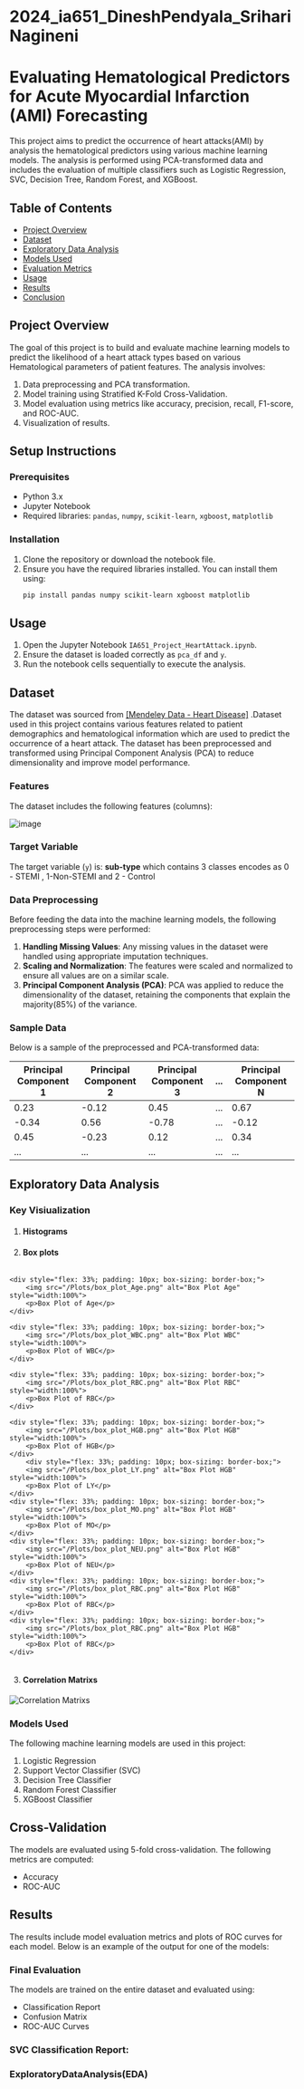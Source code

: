 # 2024_ia651_DineshPendyala_SrihariNagineni
# Evaluating Hematological Predictors for Acute Myocardial Infarction (AMI) Forecasting


This project aims to predict the occurrence of heart attacks(AMI) by analysis the hematological predictors using various machine learning models. The analysis is performed using PCA-transformed data and includes the evaluation of multiple classifiers such as Logistic Regression, SVC, Decision Tree, Random Forest, and XGBoost.

## Table of Contents

- [Project Overview](#project-overview)
- [Dataset](#dataset)
- [Exploratory Data Analysis](#EDA)
- [Models Used](#models-used)
- [Evaluation Metrics](#evaluation-metrics)
- [Usage](#usage)
- [Results](#results)
- [Conclusion](#conclusion)

## Project Overview

The goal of this project is to build and evaluate machine learning models to predict the likelihood of a heart attack types based on various Hematological parameters of patient features. The analysis involves:

1. Data preprocessing and PCA transformation.
2. Model training using Stratified K-Fold Cross-Validation.
3. Model evaluation using metrics like accuracy, precision, recall, F1-score, and ROC-AUC.
4. Visualization of results.
 
 
## Setup Instructions

### Prerequisites

- Python 3.x
- Jupyter Notebook
- Required libraries: `pandas`, `numpy`, `scikit-learn`, `xgboost`, `matplotlib`

### Installation

1. Clone the repository or download the notebook file.
2. Ensure you have the required libraries installed. You can install them using:
    ```bash
    pip install pandas numpy scikit-learn xgboost matplotlib
    ```

## Usage

1. Open the Jupyter Notebook `IA651_Project_HeartAttack.ipynb`.
2. Ensure the dataset is loaded correctly as `pca_df` and `y`.
3. Run the notebook cells sequentially to execute the analysis.

## Dataset

The dataset was sourced from [\[Mendeley Data - Heart Disease\]](https://data.mendeley.com/datasets/m482gb564t/1) .Dataset used in this project contains various features related to patient demographics and hematological information which are used to predict the occurrence of a heart attack. The dataset has been preprocessed and transformed using Principal Component Analysis (PCA) to reduce dimensionality and improve model performance.

### Features

The dataset includes the following features (columns):

![image](https://github.com/user-attachments/assets/778c493a-3fbb-48d6-8dcb-bb2052fbd836)

### Target Variable

The target variable (`y`) is: **sub-type** which contains 3 classes encodes as 0 - STEMI , 1-Non-STEMI and 2 - Control

### Data Preprocessing

Before feeding the data into the machine learning models, the following preprocessing steps were performed:

1. **Handling Missing Values**: Any missing values in the dataset were handled using appropriate imputation techniques.
2. **Scaling and Normalization**: The features were scaled and normalized to ensure all values are on a similar scale.
3. **Principal Component Analysis (PCA)**: PCA was applied to reduce the dimensionality of the dataset, retaining the components that explain the majority(85%) of the variance.

### Sample Data

Below is a sample of the preprocessed and PCA-transformed data:

| Principal Component 1 | Principal Component 2 | Principal Component 3 | ... | Principal Component N |
|-----------------------|-----------------------|-----------------------|-----|-----------------------|
| 0.23                  | -0.12                 | 0.45                  | ... | 0.67                  |
| -0.34                 | 0.56                  | -0.78                 | ... | -0.12                 |
| 0.45                  | -0.23                 | 0.12                  | ... | 0.34                  |
| ...                   | ...                   | ...                   | ... | ...                   |

## Exploratory Data Analysis
### Key Visiualization
1. #### Histograms


2. #### Box plots

<div style="display: flex; flex-wrap: wrap;">

    <div style="flex: 33%; padding: 10px; box-sizing: border-box;">
        <img src="/Plots/box_plot_Age.png" alt="Box Plot Age" style="width:100%">
        <p>Box Plot of Age</p>
    </div>

    <div style="flex: 33%; padding: 10px; box-sizing: border-box;">
        <img src="/Plots/box_plot_WBC.png" alt="Box Plot WBC" style="width:100%">
        <p>Box Plot of WBC</p>
    </div>

    <div style="flex: 33%; padding: 10px; box-sizing: border-box;">
        <img src="/Plots/box_plot_RBC.png" alt="Box Plot RBC" style="width:100%">
        <p>Box Plot of RBC</p>
    </div>

    <div style="flex: 33%; padding: 10px; box-sizing: border-box;">
        <img src="/Plots/box_plot_HGB.png" alt="Box Plot HGB" style="width:100%">
        <p>Box Plot of HGB</p>
    </div>
        <div style="flex: 33%; padding: 10px; box-sizing: border-box;">
        <img src="/Plots/box_plot_LY.png" alt="Box Plot HGB" style="width:100%">
        <p>Box Plot of LY</p>
    </div>
    <div style="flex: 33%; padding: 10px; box-sizing: border-box;">
        <img src="/Plots/box_plot_MO.png" alt="Box Plot HGB" style="width:100%">
        <p>Box Plot of MO</p>
    </div>
    <div style="flex: 33%; padding: 10px; box-sizing: border-box;">
        <img src="/Plots/box_plot_NEU.png" alt="Box Plot HGB" style="width:100%">
        <p>Box Plot of NEU</p>
    </div>
    <div style="flex: 33%; padding: 10px; box-sizing: border-box;">
        <img src="/Plots/box_plot_RBC.png" alt="Box Plot HGB" style="width:100%">
        <p>Box Plot of RBC</p>
    </div>
    <div style="flex: 33%; padding: 10px; box-sizing: border-box;">
        <img src="/Plots/box_plot_RBC.png" alt="Box Plot HGB" style="width:100%">
        <p>Box Plot of RBC</p>
    </div>
</div>




3. #### Correlation Matrixs

![Correlation Matrixs](/Plots/CorrelationMatrix.png)

### Models Used
The following machine learning models are used in this project:

1. Logistic Regression
2. Support Vector Classifier (SVC)
3. Decision Tree Classifier
4. Random Forest Classifier
5. XGBoost Classifier

## Cross-Validation

The models are evaluated using 5-fold cross-validation. The following metrics are computed:
- Accuracy
- ROC-AUC

## Results

The results include model evaluation metrics and plots of ROC curves for each model. Below is an example of the output for one of the models:

### Final Evaluation

The models are trained on the entire dataset and evaluated using:
- Classification Report
- Confusion Matrix
- ROC-AUC Curves

### SVC Classification Report:


### ExploratoryDataAnalysis(EDA)